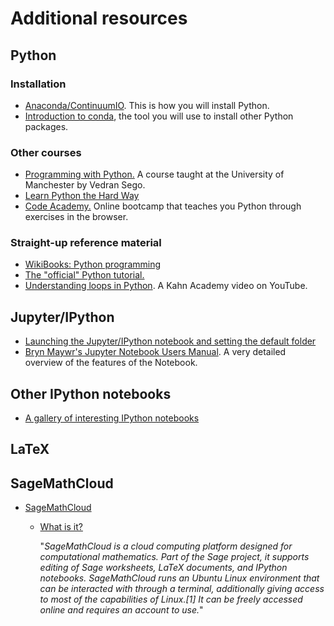 # Additional resources

## Python

### Installation
* [Anaconda/ContinuumIO](http://continuum.io/downloads). This is how you will install Python. 
* [Introduction to conda](http://conda.pydata.org/docs/intro.html), the tool you will use to install other Python packages. 

### Other courses
* [Programming with Python.](http://www.maths.manchester.ac.uk/~vsego/teaching.php)
A course taught at the University of Manchester by Vedran Sego.
* [Learn Python the Hard Way](http://learnpythonthehardway.org/)
* [Code Academy.](https://www.codecademy.com/en/tracks/python) Online bootcamp that teaches you Python through exercises in the browser. 

### Straight-up reference material
* [WikiBooks: Python programming](https://en.wikibooks.org/wiki/Python_Programming)
* [The "official" Python tutorial.](https://docs.python.org/2/tutorial/index.html)
* [Understanding loops in Python](https://www.youtube.com/watch?v=9LgyKiq_hU0). A Kahn Academy video on YouTube.

## Jupyter/IPython
* [Launching the Jupyter/IPython notebook and setting the default folder](http://jupyter-notebook-beginner-guide.readthedocs.org/en/latest/execute.html)
* [Bryn Maywr's Jupyter Notebook Users Manual](http://jupyter.cs.brynmawr.edu/hub/dblank/public/Jupyter%20Notebook%20Users%20Manual.ipynb). A very detailed overview of the features of the Notebook. 

## Other IPython notebooks

* [A gallery of interesting IPython notebooks](https://github.com/ipython/ipython/wiki/A-gallery-of-interesting-IPython-Notebooks)

## LaTeX

## SageMathCloud

* [SageMathCloud](https://cloud.sagemath.com)
  * [What is it?](https://en.wikipedia.org/wiki/SageMathCloud)

    "*SageMathCloud is a cloud computing platform designed for computational mathematics. Part of the Sage project, it supports editing of Sage worksheets, LaTeX documents, and IPython notebooks. SageMathCloud runs an Ubuntu Linux environment that can be interacted with through a terminal, additionally giving access to most of the capabilities of Linux.[1] It can be freely accessed online and requires an account to use.*"
